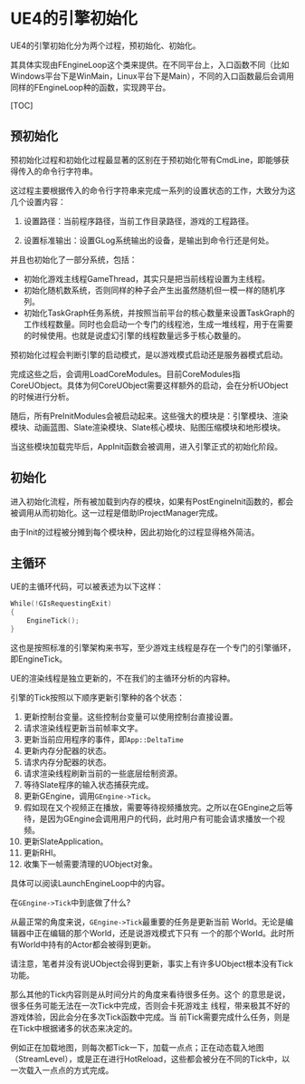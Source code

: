 # UE4的引擎初始化

UE4的引擎初始化分为两个过程，预初始化、初始化。

其具体实现由FEngineLoop这个类来提供。在不同平台上，入口函数不同（比如Windows平台下是WinMain，Linux平台下是Main），不同的入口函数最后会调用同样的FEngineLoop种的函数，实现跨平台。

[TOC]

## 预初始化

预初始化过程和初始化过程最显著的区别在于预初始化带有CmdLine，即能够获得传入的命令行字符串。

这过程主要根据传入的命令行字符串来完成一系列的设置状态的工作，大致分为这几个设置内容：

1. 设置路径：当前程序路径，当前工作目录路径，游戏的工程路径。

2. 设置标准输出：设置GLog系统输出的设备，是输出到命令行还是何处。

并且也初始化了一部分系统，包括：

- 初始化游戏主线程GameThread，其实只是把当前线程设置为主线程。
- 初始化随机数系统，否则同样的种子会产生出虽然随机但一模一样的随机序列。
- 初始化TaskGraph任务系统，并按照当前平台的核心数量来设置TaskGraph的工作线程数量。同时也会启动一个专门的线程池，生成一堆线程，用于在需要的时候使用。也就是说虚幻引擎的线程数量远多于核心数量的。

预初始化过程会判断引擎的启动模式，是以游戏模式启动还是服务器模式启动。

完成这些之后，会调用LoadCoreModules。目前CoreModules指CoreUObject。具体为何CoreUObject需要这样额外的启动，会在分析UObject的时候进行分析。

随后，所有PreInitModules会被启动起来。这些强大的模块是：引擎模块、渲染模块、动画蓝图、Slate渲染模块、Slate核心模块、贴图压缩模块和地形模块。

当这些模块加载完毕后，AppInit函数会被调用，进入引擎正式的初始化阶段。

## 初始化

   进入初始化流程，所有被加载到内存的模块，如果有PostEngineInit函数的，都会被调用从而初始化。这一过程是借助IProjectManager完成。

   由于Init的过程被分摊到每个模块种，因此初始化的过程显得格外简洁。

## 主循环

UE的主循环代码，可以被表述为以下这样：

```cpp
While(!GIsRequestingExit)
{
    EngineTick();
}
```

这也是按照标准的引擎架构来书写，至少游戏主线程是存在一个专门的引擎循环，即EngineTick。

UE的渲染线程是独立更新的，不在我们的主循环分析的内容种。

引擎的Tick按照以下顺序更新引擎种的各个状态：

1. 更新控制台变量。这些控制台变量可以使用控制台直接设置。
2. 请求渲染线程更新当前帧率文字。
3. 更新当前应用程序的事件，即`App::DeltaTime`
4. 更新内存分配器的状态。
5. 请求内存分配器的状态。
6. 请求渲染线程刷新当前的一些底层绘制资源。
7. 等待Slate程序的输入状态捕获完成。
8. 更新GEngine，调用`GEngine->Tick`。
9. 假如现在又个视频正在播放，需要等待视频播放完。之所以在GEngine之后等待，是因为GEngine会调用用户的代码，此时用户有可能会请求播放一个视频。
10. 更新SlateApplication。
11. 更新RHI。
12. 收集下一帧需要清理的UObject对象。

具体可以阅读LaunchEngineLoop中的内容。

在`GEngine->Tick`中到底做了什么?

从最正常的角度来说，`GEngine->Tick`最重要的任务是更新当前 World。无论是编辑器中正在编辑的那个World，还是说游戏模式下只有 一个的那个World。此时所有World中持有的Actor都会被得到更新。 

请注意，笔者并没有说UObject会得到更新，事实上有许多UObject根本没有Tick功能。

那么其他的Tick内容则是从时间分片的角度来看待很多任务。这个 的意思是说，很多任务可能无法在一次Tick中完成，否则会卡死游戏主 线程，带来极其不好的游戏体验，因此会分在多次Tick函数中完成。当 前Tick需要完成什么任务，则是在Tick中根据诸多的状态来决定的。

例如正在加载地图，则每次都Tick一下，加载一点点；正在动态载入地图 （StreamLevel），或是正在进行HotReload，这些都会被分在不同的Tick中，以一次载入一点点的方式完成。